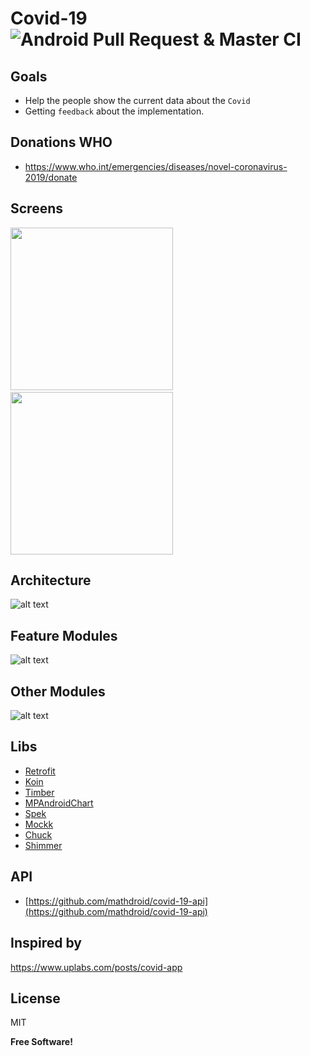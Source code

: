 # Covid-19 ![Android Pull Request & Master CI](https://github.com/David-Hackro/Covid/workflows/Android%20Pull%20Request%20&%20Master%20CI/badge.svg)

## Goals
- Help the people show the current data about the `Covid`
- Getting `feedback` about the implementation.

## Donations WHO
- https://www.who.int/emergencies/diseases/novel-coronavirus-2019/donate

## Screens

<img src="https://i.ibb.co/3d9xX4r/image.png" width="260">&emsp;<img src="https://i.ibb.co/LzNMnnj/image.png" width="260">

##  Architecture
![alt text](https://i.ibb.co/MCyhNdL/Untitled-Diagram-4.png)

## Feature Modules

![alt text](https://i.ibb.co/3y0XZXL/Untitled-Diagram-3.png)

## Other Modules
![alt text](https://i.ibb.co/TPZkxwf/other-modules.png)

## Libs
- [Retrofit](https://github.com/square/retrofit)
- [Koin](https://github.com/InsertKoinIO/koin)
- [Timber](https://github.com/JakeWharton/timber)
- [MPAndroidChart](https://github.com/PhilJay/MPAndroidChart)
- [Spek](https://github.com/spekframework)
- [Mockk](https://mockk.io/)
- [Chuck](https://github.com/jgilfelt/chuck)
- [Shimmer](https://github.com/facebook/shimmer-android)

## API
- [https://github.com/mathdroid/covid-19-api](https://github.com/mathdroid/covid-19-api)

## Inspired by 

https://www.uplabs.com/posts/covid-app


License
----

MIT


**Free Software!**
